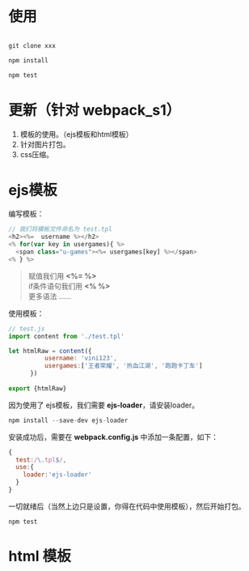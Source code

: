 # 使用

``` javascript

git clone xxx

npm install

npm test
```

# 更新（针对 webpack_s1）

1. 模板的使用。（ejs模板和html模板）
2. 针对图片打包。
2. css压缩。

# ejs模板

编写模板：

``` javascript
// 我们将模板文件命名为 test.tpl
<h2><%=  username %></h2>
<% for(var key in usergames){ %>
  <span class="u-games"><%= usergames[key] %></span>
<% } %>
```
> 赋值我们用 **<%=  %>**  
if条件语句我们用 **<% %>**  
更多语法 ……

使用模板：

``` javascript
// test.js
import content from './test.tpl'

let htmlRaw = content({
          username: 'vini123',
          usergames:['王者荣耀', '热血江湖', '跑跑卡丁车']
      })
      
export {htmlRaw}

```

因为使用了 ejs模板，我们需要 **ejs-loader**，请安装loader。
``` javascript
npm install --save-dev ejs-loader
```

安装成功后，需要在 **webpack.config.js** 中添加一条配置，如下：

``` javascript
{
  test:/\.tpl$/,
  use:{
    loader:'ejs-loader'
  }
}
```

一切就绪后（当然上边只是设置，你得在代码中使用模板），然后开始打包。
```
npm test
```

# html 模板

